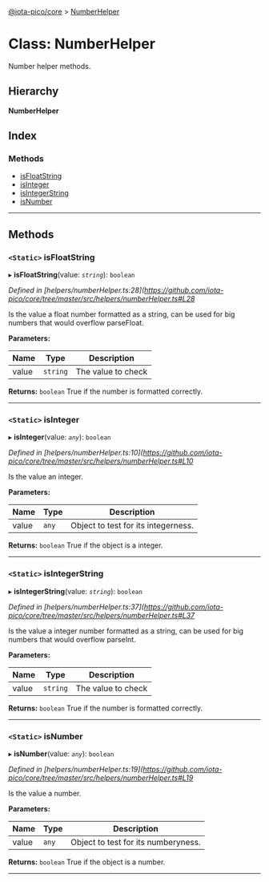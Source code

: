 [@iota-pico/core](../README.md) > [NumberHelper](../classes/numberhelper.md)

# Class: NumberHelper

Number helper methods.

## Hierarchy

**NumberHelper**

## Index

### Methods

* [isFloatString](numberhelper.md#isfloatstring)
* [isInteger](numberhelper.md#isinteger)
* [isIntegerString](numberhelper.md#isintegerstring)
* [isNumber](numberhelper.md#isnumber)

---

## Methods

<a id="isfloatstring"></a>

### `<Static>` isFloatString

▸ **isFloatString**(value: *`string`*): `boolean`

*Defined in [helpers/numberHelper.ts:28](https://github.com/iota-pico/core/tree/master/src/helpers/numberHelper.ts#L28*

Is the value a float number formatted as a string, can be used for big numbers that would overflow parseFloat.

**Parameters:**

| Name | Type | Description |
| ------ | ------ | ------ |
| value | `string` |  The value to check |

**Returns:** `boolean`
True if the number is formatted correctly.

___
<a id="isinteger"></a>

### `<Static>` isInteger

▸ **isInteger**(value: *`any`*): `boolean`

*Defined in [helpers/numberHelper.ts:10](https://github.com/iota-pico/core/tree/master/src/helpers/numberHelper.ts#L10*

Is the value an integer.

**Parameters:**

| Name | Type | Description |
| ------ | ------ | ------ |
| value | `any` |  Object to test for its integerness. |

**Returns:** `boolean`
True if the object is a integer.

___
<a id="isintegerstring"></a>

### `<Static>` isIntegerString

▸ **isIntegerString**(value: *`string`*): `boolean`

*Defined in [helpers/numberHelper.ts:37](https://github.com/iota-pico/core/tree/master/src/helpers/numberHelper.ts#L37*

Is the value a integer number formatted as a string, can be used for big numbers that would overflow parseInt.

**Parameters:**

| Name | Type | Description |
| ------ | ------ | ------ |
| value | `string` |  The value to check |

**Returns:** `boolean`
True if the number is formatted correctly.

___
<a id="isnumber"></a>

### `<Static>` isNumber

▸ **isNumber**(value: *`any`*): `boolean`

*Defined in [helpers/numberHelper.ts:19](https://github.com/iota-pico/core/tree/master/src/helpers/numberHelper.ts#L19*

Is the value a number.

**Parameters:**

| Name | Type | Description |
| ------ | ------ | ------ |
| value | `any` |  Object to test for its numberyness. |

**Returns:** `boolean`
True if the object is a number.

___

